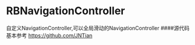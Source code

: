 # RBNavigationController
自定义NavigationController,可以全局滑动的NavigationController
####源代码基本参考 https://github.com/JNTian
